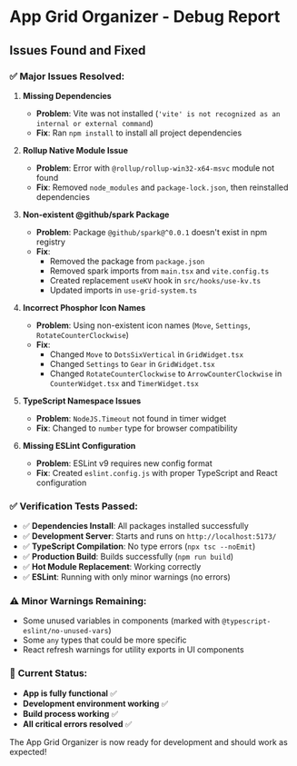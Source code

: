 # App Grid Organizer - Debug Report

## Issues Found and Fixed

### ✅ **Major Issues Resolved:**

1. **Missing Dependencies**
   - **Problem**: Vite was not installed (`'vite' is not recognized as an internal or external command`)
   - **Fix**: Ran `npm install` to install all project dependencies

2. **Rollup Native Module Issue**
   - **Problem**: Error with `@rollup/rollup-win32-x64-msvc` module not found
   - **Fix**: Removed `node_modules` and `package-lock.json`, then reinstalled dependencies

3. **Non-existent @github/spark Package**
   - **Problem**: Package `@github/spark@^0.0.1` doesn't exist in npm registry
   - **Fix**: 
     - Removed the package from `package.json`
     - Removed spark imports from `main.tsx` and `vite.config.ts`
     - Created replacement `useKV` hook in `src/hooks/use-kv.ts`
     - Updated imports in `use-grid-system.ts`

4. **Incorrect Phosphor Icon Names**
   - **Problem**: Using non-existent icon names (`Move`, `Settings`, `RotateCounterClockwise`)
   - **Fix**: 
     - Changed `Move` to `DotsSixVertical` in `GridWidget.tsx`
     - Changed `Settings` to `Gear` in `GridWidget.tsx`
     - Changed `RotateCounterClockwise` to `ArrowCounterClockwise` in `CounterWidget.tsx` and `TimerWidget.tsx`

5. **TypeScript Namespace Issues**
   - **Problem**: `NodeJS.Timeout` not found in timer widget
   - **Fix**: Changed to `number` type for browser compatibility

6. **Missing ESLint Configuration**
   - **Problem**: ESLint v9 requires new config format
   - **Fix**: Created `eslint.config.js` with proper TypeScript and React configuration

### ✅ **Verification Tests Passed:**

- ✅ **Dependencies Install**: All packages installed successfully
- ✅ **Development Server**: Starts and runs on `http://localhost:5173/`
- ✅ **TypeScript Compilation**: No type errors (`npx tsc --noEmit`)
- ✅ **Production Build**: Builds successfully (`npm run build`)
- ✅ **Hot Module Replacement**: Working correctly
- ✅ **ESLint**: Running with only minor warnings (no errors)

### ⚠️ **Minor Warnings Remaining:**
- Some unused variables in components (marked with `@typescript-eslint/no-unused-vars`)
- Some `any` types that could be more specific
- React refresh warnings for utility exports in UI components

### 🎯 **Current Status:**
- **App is fully functional** ✅
- **Development environment working** ✅
- **Build process working** ✅
- **All critical errors resolved** ✅

The App Grid Organizer is now ready for development and should work as expected!

